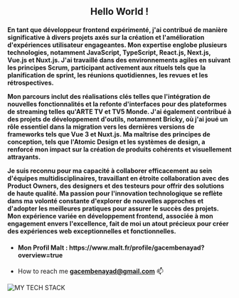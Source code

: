 <h2 align="center">Hello World !</h2>
<h4>En tant que développeur frontend expérimenté, j'ai contribué de manière significative à divers projets axés sur la création et l'amélioration d'expériences utilisateur engageantes. Mon expertise englobe plusieurs technologies, notamment JavaScript, TypeScript, React.js, Next.js, Vue.js et Nuxt.js. J'ai travaillé dans des environnements agiles en suivant les principes Scrum, participant activement aux rituels tels que la planification de sprint, les réunions quotidiennes, les revues et les rétrospectives.

Mon parcours inclut des réalisations clés telles que l'intégration de nouvelles fonctionnalités et la refonte d'interfaces pour des plateformes de streaming telles qu'ARTE TV et TV5 Monde. J'ai également contribué à des projets de développement d'outils, notamment Bricky, où j'ai joué un rôle essentiel dans la migration vers les dernières versions de frameworks tels que Vue 3 et Nuxt.js. Ma maîtrise des principes de conception, tels que l'Atomic Design et les systèmes de design, a renforcé mon impact sur la création de produits cohérents et visuellement attrayants.

Je suis reconnu pour ma capacité à collaborer efficacement au sein d'équipes multidisciplinaires, travaillant en étroite collaboration avec des Product Owners, des designers et des testeurs pour offrir des solutions de haute qualité. Ma passion pour l'innovation technologique se reflète dans ma volonté constante d'explorer de nouvelles approches et d'adopter les meilleures pratiques pour assurer le succès des projets. Mon expérience variée en développement frontend, associée à mon engagement envers l'excellence, fait de moi un atout précieux pour créer des expériences web exceptionnelles et fonctionnelles.
</h4>

- <h4>Mon Profil Malt : https://www.malt.fr/profile/gacembenayad?overview=true </h4>
-  How to reach me **gacembenayad@gmail.com** 📫

<img src="https://github-readme-tech-stack.vercel.app/api/cards?title=MY+TECH+STACK&align=center&fontFamily=Bebas+Neue&fontWeight=bold&showBorder=false&lineHeight=8&lineCount=2&theme=github&gap=16&width=800&hideBg=true&hideTitle=true&bg=%23FFFFFF&badge=%23EAEFFC&border=%23D8DEE4&titleColor=%23623cea&line1=Javascript%2CJavascript%2CF0DB4F%3Btypescript%2Ctypescript%2C007acc%3Breact%2Creact%2C61dbfb%3BVue.js%2CVue.js%2C42b883%3Bhtml5%2Chtml5%2Ce34c26%3BCSS3%2CCSS3%2C264de4%3B&line2=Next.js%2CNext.js%2C000000%3BNuxt.js%2CNuxt.js%2C42b883%3BJest%2CJest%2C99425b%3BCypress%2CCypress%2C0f2e2e%3BSass%2CSass%2CCD6799%3Bdocker%2Cdocker%2C0db7ed%3B" alt="MY TECH STACK" />





